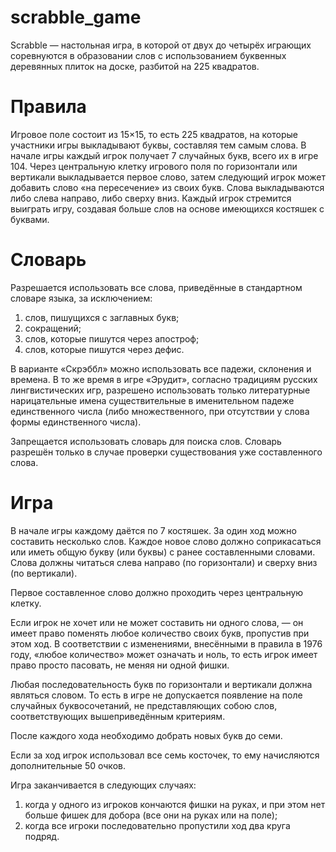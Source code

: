 # scrabble_game
Scrabble — настольная игра, в которой от двух до четырёх играющих соревнуются в образовании слов с использованием буквенных деревянных плиток на доске, разбитой на 225 квадратов. 


# Правила
Игровое поле состоит из 15×15, то есть 225 квадратов, на которые участники игры выкладывают буквы, составляя тем самым слова. В начале игры каждый игрок получает 7 случайных букв, всего их в игре 104. Через центральную клетку игрового поля по горизонтали или вертикали выкладывается первое слово, затем следующий игрок может добавить слово «на пересечение» из своих букв. Слова выкладываются либо слева направо, либо сверху вниз. Каждый игрок стремится выиграть игру, создавая больше слов на основе имеющихся костяшек с буквами.

# Словарь
Разрешается использовать все слова, приведённые в стандартном словаре языка, за исключением:
  1) слов, пишущихся с заглавных букв;
  2) сокращений;
  3) cлов, которые пишутся через апостроф;
  4) слов, которые пишутся через дефис.
  
В варианте «Скрэббл» можно использовать все падежи, склонения и времена. В то же время в игре «Эрудит», согласно традициям русских лингвистических игр, разрешено использовать только литературные нарицательные имена существительные в именительном падеже единственного числа (либо множественного, при отсутствии у слова формы единственного числа).

Запрещается использовать словарь для поиска слов. Словарь разрешён только в случае проверки существования уже составленного слова.

# Игра
В начале игры каждому даётся по 7 костяшек. За один ход можно составить несколько слов. Каждое новое слово должно соприкасаться или иметь общую букву (или буквы) с ранее составленными словами. Слова должны читаться слева направо (по горизонтали) и сверху вниз (по вертикали).

Первое составленное слово должно проходить через центральную клетку.

Если игрок не хочет или не может составить ни одного слова, — он имеет право поменять любое количество своих букв, пропустив при этом ход. В соответствии с изменениями, внесёнными в правила в 1976 году, «любое количество» может означать и ноль, то есть игрок имеет право просто пасовать, не меняя ни одной фишки.

Любая последовательность букв по горизонтали и вертикали должна являться словом. То есть в игре не допускается появление на поле случайных буквосочетаний, не представляющих собою слов, соответствующих вышеприведённым критериям.

После каждого хода необходимо добрать новых букв до семи.

Если за ход игрок использовал все семь косточек, то ему начисляются дополнительные 50 очков.

Игра заканчивается в следующих случаях:
  1) когда у одного из игроков кончаются фишки на руках, и при этом нет больше фишек для добора (все они на руках или на поле);
  2) когда все игроки последовательно пропустили ход два круга подряд.
